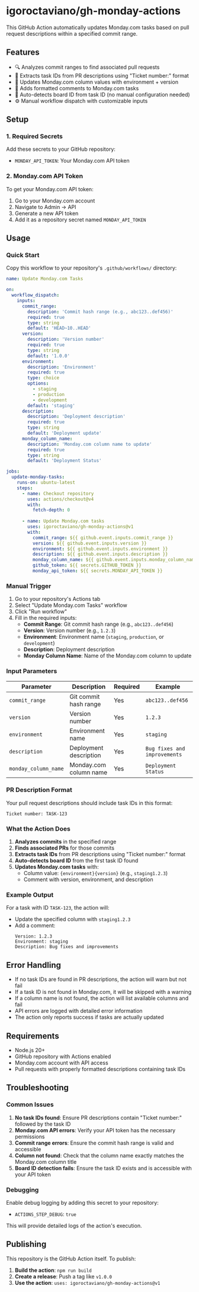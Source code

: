 # igoroctaviano/gh-monday-actions

This GitHub Action automatically updates Monday.com tasks based on pull request descriptions within a specified commit range.

## Features

- 🔍 Analyzes commit ranges to find associated pull requests
- 📝 Extracts task IDs from PR descriptions using "Ticket number:" format
- 🔄 Updates Monday.com column values with environment + version
- 💬 Adds formatted comments to Monday.com tasks
- 🎯 Auto-detects board ID from task ID (no manual configuration needed)
- ⚙️ Manual workflow dispatch with customizable inputs

## Setup

### 1. Required Secrets

Add these secrets to your GitHub repository:

- `MONDAY_API_TOKEN`: Your Monday.com API token

### 2. Monday.com API Token

To get your Monday.com API token:

1. Go to your Monday.com account
2. Navigate to Admin → API
3. Generate a new API token
4. Add it as a repository secret named `MONDAY_API_TOKEN`

## Usage

### Quick Start

Copy this workflow to your repository's `.github/workflows/` directory:

```yaml
name: Update Monday.com Tasks

on:
  workflow_dispatch:
    inputs:
      commit_range:
        description: 'Commit hash range (e.g., abc123..def456)'
        required: true
        type: string
        default: 'HEAD~10..HEAD'
      version:
        description: 'Version number'
        required: true
        type: string
        default: '1.0.0'
      environment:
        description: 'Environment'
        required: true
        type: choice
        options:
          - staging
          - production
          - development
        default: 'staging'
      description:
        description: 'Deployment description'
        required: true
        type: string
        default: 'Deployment update'
      monday_column_name:
        description: 'Monday.com column name to update'
        required: true
        type: string
        default: 'Deployment Status'

jobs:
  update-monday-tasks:
    runs-on: ubuntu-latest
    steps:
      - name: Checkout repository
        uses: actions/checkout@v4
        with:
          fetch-depth: 0
      
      - name: Update Monday.com tasks
        uses: igoroctaviano/gh-monday-actions@v1
        with:
          commit_range: ${{ github.event.inputs.commit_range }}
          version: ${{ github.event.inputs.version }}
          environment: ${{ github.event.inputs.environment }}
          description: ${{ github.event.inputs.description }}
          monday_column_name: ${{ github.event.inputs.monday_column_name }}
          github_token: ${{ secrets.GITHUB_TOKEN }}
          monday_api_token: ${{ secrets.MONDAY_API_TOKEN }}
```

### Manual Trigger

1. Go to your repository's Actions tab
2. Select "Update Monday.com Tasks" workflow
3. Click "Run workflow"
4. Fill in the required inputs:
   - **Commit Range**: Git commit hash range (e.g., `abc123..def456`)
   - **Version**: Version number (e.g., `1.2.3`)
   - **Environment**: Environment name (`staging`, `production`, or `development`)
   - **Description**: Deployment description
   - **Monday Column Name**: Name of the Monday.com column to update

### Input Parameters

| Parameter | Description | Required | Example |
|-----------|-------------|----------|---------|
| `commit_range` | Git commit hash range | Yes | `abc123..def456` |
| `version` | Version number | Yes | `1.2.3` |
| `environment` | Environment name | Yes | `staging` |
| `description` | Deployment description | Yes | `Bug fixes and improvements` |
| `monday_column_name` | Monday.com column name | Yes | `Deployment Status` |

### PR Description Format

Your pull request descriptions should include task IDs in this format:

```
Ticket number: TASK-123
```

### What the Action Does

1. **Analyzes commits** in the specified range
2. **Finds associated PRs** for those commits
3. **Extracts task IDs** from PR descriptions using "Ticket number:" format
4. **Auto-detects board ID** from the first task ID found
5. **Updates Monday.com tasks** with:
   - Column value: `{environment}{version}` (e.g., `staging1.2.3`)
   - Comment with version, environment, and description

### Example Output

For a task with ID `TASK-123`, the action will:
- Update the specified column with `staging1.2.3`
- Add a comment:
  ```
  Version: 1.2.3
  Environment: staging
  Description: Bug fixes and improvements
  ```


## Error Handling

- If no task IDs are found in PR descriptions, the action will warn but not fail
- If a task ID is not found in Monday.com, it will be skipped with a warning
- If a column name is not found, the action will list available columns and fail
- API errors are logged with detailed error information
- The action only reports success if tasks are actually updated

## Requirements

- Node.js 20+
- GitHub repository with Actions enabled
- Monday.com account with API access
- Pull requests with properly formatted descriptions containing task IDs

## Troubleshooting

### Common Issues

1. **No task IDs found**: Ensure PR descriptions contain "Ticket number:" followed by the task ID
2. **Monday.com API errors**: Verify your API token has the necessary permissions
3. **Commit range errors**: Ensure the commit hash range is valid and accessible
4. **Column not found**: Check that the column name exactly matches the Monday.com column title
5. **Board ID detection fails**: Ensure the task ID exists and is accessible with your API token

### Debugging

Enable debug logging by adding this secret to your repository:
- `ACTIONS_STEP_DEBUG`: `true`

This will provide detailed logs of the action's execution.

## Publishing

This repository is the GitHub Action itself. To publish:

1. **Build the action**: `npm run build`
2. **Create a release**: Push a tag like `v1.0.0`
3. **Use the action**: `uses: igoroctaviano/gh-monday-actions@v1`
